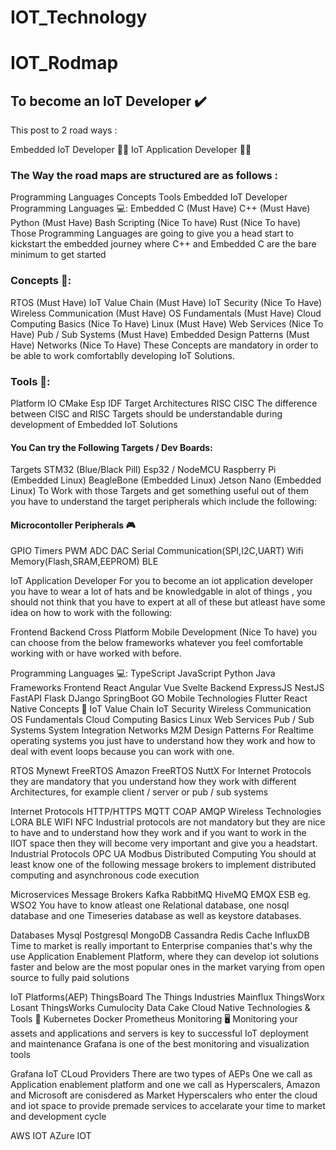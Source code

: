 # IOT_Technology
# IOT_Rodmap

## To become an IoT Developer ✔️
This post to 2 road ways :

Embedded IoT Developer 🧑‍💻
IoT Application Developer 🧑‍💻

### The Way the road maps are structured are as follows :

Programming Languages
Concepts
Tools
Embedded IoT Developer
Programming Languages 💻:
Embedded C (Must Have)
C++ (Must Have)
Python (Must Have)
Bash Scripting (Nice To have)
Rust (Nice To have)
Those Programming Languages are going to give you a head start to kickstart the embedded journey where C++ and Embedded C are the bare minimum to get started

### Concepts 🧠:
RTOS (Must Have)
IoT Value Chain (Must Have)
IoT Security (Nice To Have)
Wireless Communication (Must Have)
OS Fundamentals (Must Have)
Cloud Computing Basics (Nice To Have)
Linux (Must Have)
Web Services (Nice To Have)
Pub / Sub Systems (Must Have)
Embedded Design Patterns (Must Have)
Networks (Nice To Have)
These Concepts are mandatory in order to be able to work comfortablly developing IoT Solutions.

### Tools 🧰:
Platform IO
CMake
Esp IDF
Target Architectures
RISC
CISC
The difference between CISC and RISC Targets should be understandable during development of Embedded IoT Solutions

#### You Can try the Following Targets / Dev Boards:

Targets
STM32 (Blue/Black Pill)
Esp32 / NodeMCU
Raspberry Pi (Embedded Linux)
BeagleBone (Embedded Linux)
Jetson Nano (Embedded Linux)
To Work with those Targets and get something useful out of them you have to understand the target peripherals which include the following:

#### Microcontoller Peripherals 🎮
GPIO
Timers
PWM
ADC
DAC
Serial Communication(SPI,I2C,UART)
Wifi
Memory(Flash,SRAM,EEPROM)
BLE


IoT Application Developer
For you to become an iot application developer you have to wear a lot of hats and be knowledgable in alot of things , you should not think that you have to expert at all of these but atleast have some idea on how to work with the following:

Frontend
Backend
Cross Platform Mobile Development (Nice To have)
you can choose from the below frameworks whatever you feel comfortable working with or have worked with before.

Programming Languages 💻:
TypeScript
JavaScript
Python
Java
Frameworks
Frontend
React
Angular
Vue
Svelte
Backend
ExpressJS
NestJS
FastAPI
Flask
DJango
SpringBoot
GO
Mobile Technologies
Flutter
React Native
Concepts 🧠
IoT Value Chain
IoT Security
Wireless Communication
OS Fundamentals
Cloud Computing Basics
Linux
Web Services
Pub / Sub Systems
System Integration
Networks
M2M
Design Patterns
For Realtime operating systems you just have to understand how they work and how to deal with event loops because you can work with one.

RTOS
Mynewt
FreeRTOS
Amazon FreeRTOS
NuttX
For Internet Protocols they are mandatory that you understand how they work with different Architectures, for example client / server or pub / sub systems

Internet Protocols
HTTP/HTTPS
MQTT
COAP
AMQP
Wireless Technologies
LORA
BLE
WIFI
NFC Industrial protocols are not mandatory but they are nice to have and to understand how they work and if you want to work in the IIOT space then they will become very important and give you a headstart.
Industrial Protocols
OPC UA
Modbus
Distributed Computing
You should at least know one of the following message brokers to implement distributed computing and asynchronous code execution

Microservices
Message Brokers
Kafka
RabbitMQ
HiveMQ
EMQX
ESB eg. WSO2
You have to know atleast one Relational database, one nosql database and one Timeseries database as well as keystore databases.

Databases
Mysql
Postgresql
MongoDB
Cassandra
Redis Cache
InfluxDB
Time to market is really important to Enterprise companies that's why the use Application Enablement Platform, where they can develop iot solutions faster and below are the most popular ones in the market varying from open source to fully paid solutions

IoT Platforms(AEP)
ThingsBoard
The Things Industries
Mainflux
ThingsWorx
Losant
ThingsWorks
Cumulocity
Data Cake
Cloud Native Technologies & Tools 🧰
Kubernetes
Docker
Prometheus
Monitoring 🖥️
Monitoring your assets and applications and servers is key to successful IoT deployment and maintenance Grafana is one of the best monitoring and visualization tools

Grafana
IoT CLoud Providers
There are two types of AEPs One we call as Application enablement platform and one we call as Hyperscalers, Amazon and Microsoft are conisdered as Market Hyperscalers who enter the cloud and iot space to provide premade services to accelarate your time to market and development cycle

AWS IOT
AZure IOT
